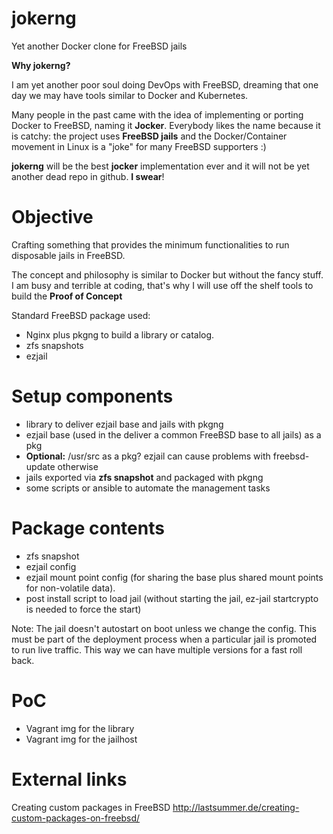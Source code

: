 # jokerng
Yet another Docker clone for FreeBSD jails

**Why jokerng?**

I am yet another poor soul doing DevOps with FreeBSD, dreaming that one day we may have tools similar to Docker and Kubernetes.

Many people in the past came with the idea of implementing or porting Docker to FreeBSD, naming it **Jocker**.  Everybody likes the name because it is catchy: the project uses **FreeBSD jails** and the Docker/Container movement in Linux is a "joke" for many FreeBSD supporters :)

**jokerng** will be the best **jocker** implementation ever and it will not be yet another dead repo in github. **I swear**!

Objective
=========

Crafting something that provides the minimum functionalities to run disposable jails in FreeBSD.

The concept and philosophy is similar to Docker but without the fancy stuff. I am busy and terrible at coding, that's why I will use off the shelf tools to build the **Proof of Concept**

Standard FreeBSD package used:

* Nginx plus pkgng to build a library or catalog.
* zfs snapshots
* ezjail


Setup components
================

* library to deliver ezjail base and jails with pkgng
* ezjail base (used in the deliver a common FreeBSD base to all jails) as a pkg
*  **Optional:** /usr/src as a pkg? ezjail can cause problems with freebsd-update otherwise
* jails exported via **zfs snapshot** and packaged with pkgng
* some scripts or ansible to automate the management tasks

Package contents
================

* zfs snapshot
* ezjail config
* ezjail mount point config (for sharing the base plus shared mount points for non-volatile data).
* post install script to load jail (without starting the jail, ez-jail startcrypto is needed to force the start)

Note: The jail doesn't autostart on boot unless we change the config. This must be part of the deployment process when a particular jail is promoted to run live traffic. This way we can have multiple versions for a fast roll back.


PoC
===

* Vagrant img for the library
* Vagrant img for the jailhost

External links
==============
Creating custom packages in FreeBSD http://lastsummer.de/creating-custom-packages-on-freebsd/


